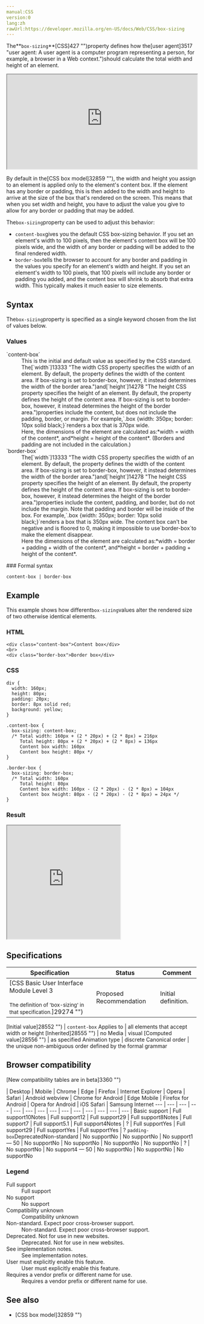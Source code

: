 ```yaml
---
manual:CSS
version:0
lang:zh
rawUrl:https://developer.mozilla.org/en-US/docs/Web/CSS/box-sizing
---
```






The**`box-sizing`**[CSS]427 "")property defines how the[user agent]3517 "user agent: A user agent is a computer program representing a person, for example, a browser in a Web context.")should calculate the total width and height of an element.

<iframe src='https://interactive-examples.mdn.mozilla.net/pages/css/box-sizing.html' width='100%' height='250'></iframe>


By default in the[CSS box model]32859 ""), the width and height you assign to an element is applied only to the element&#39;s content box. If the element has any border or padding, this is then added to the width and height to arrive at the size of the box that&#39;s rendered on the screen. This means that when you set width and height, you have to adjust the value you give to allow for any border or padding that may be added.



The`box-sizing`property can be used to adjust this behavior:


* `content-box`gives you the default CSS box-sizing behavior. If you set an element&#39;s width to 100 pixels, then the element&#39;s content box will be 100 pixels wide, and the width of any border or padding will be added to the final rendered width.
* `border-box`tells the browser to account for any border and padding in the values you specify for an element&#39;s width and height. If you set an element&#39;s width to 100 pixels, that 100 pixels will include any border or padding you added, and the content box will shrink to absorb that extra width. This typically makes it much easier to size elements.

## Syntax<a name="Syntax"></a>


The`box-sizing`property is specified as a single keyword chosen from the list of values below.


### Values<a name="Values"></a>
<dl><dt id=''>`content-box`</dt><dd>This is the initial and default value as specified by the CSS standard. The[`width`]13333 "The width CSS property specifies the width of an element. By default, the property defines the width of the content area. If box-sizing is set to border-box, however, it instead determines the width of the border area.")and[`height`]14278 "The height CSS property specifies the height of an element. By default, the property defines the height of the content area. If box-sizing is set to border-box, however, it instead determines the height of the border area.")properties include the content, but does not include the padding, border, or margin. For example,`.box {width: 350px; border: 10px solid black;}`renders a box that is 370px wide.</dd><dd>Here, the dimensions of the element are calculated as:*width = width of the content*, and*height = height of the content*. (Borders and padding are not included in the calculation.)</dd><dt id=''>`border-box`</dt><dd>The[`width`]13333 "The width CSS property specifies the width of an element. By default, the property defines the width of the content area. If box-sizing is set to border-box, however, it instead determines the width of the border area.")and[`height`]14278 "The height CSS property specifies the height of an element. By default, the property defines the height of the content area. If box-sizing is set to border-box, however, it instead determines the height of the border area.")properties include the content, padding, and border, but do not include the margin. Note that padding and border will be inside of the box. For example,`.box {width: 350px; border: 10px solid black;}`renders a box that is 350px wide. The content box can&#39;t be negative and is floored to 0, making it impossible to use`border-box`to make the element disappear.</dd><dd>Here the dimensions of the element are calculated as:*width = border + padding + width of the content*, and*height = border + padding + height of the content*.</dd></dl>
### Formal syntax<a name="Formal_syntax"></a>

```
content-box | border-box
```

## Example<a name="Example"></a>


This example shows how different`box-sizing`values alter the rendered size of two otherwise identical elements.


### HTML<a name="HTML"></a>

```
<div class="content-box">Content box</div>
<br>
<div class="border-box">Border box</div>
```

### CSS<a name="CSS"></a>

```
div {
  width: 160px;
  height: 80px;
  padding: 20px;
  border: 8px solid red;
  background: yellow;
}

.content-box { 
  box-sizing: content-box; 
  /* Total width: 160px + (2 * 20px) + (2 * 8px) = 216px
     Total height: 80px + (2 * 20px) + (2 * 8px) = 136px
     Content box width: 160px
     Content box height: 80px */
}

.border-box { 
  box-sizing: border-box;
  /* Total width: 160px
     Total height: 80px
     Content box width: 160px - (2 * 20px) - (2 * 8px) = 104px
     Content box height: 80px - (2 * 20px) - (2 * 8px) = 24px */
}
```

### Result<a name="Result"></a>


<iframe src='https://mdn.mozillademos.org/en-US/docs/Web/CSS/box-sizing$samples/Example?revision=1395055' width='auto' height='300'></iframe>



## Specifications<a name="Specifications"></a>

Specification | Status | Comment 
 ---  |  ---  |  ---  | 
[CSS Basic User Interface Module Level 3<br></br><small>The definition of &#39;box-sizing&#39; in that specification.</small>]29274 "") | Proposed Recommendation | Initial definition. 


[Initial value]28552 "") | `content-box` 
Applies to | all elements that accept width or height 
[Inherited]28555 "") | no 
Media | visual 
[Computed value]28556 "") | as specified 
Animation type | discrete 
Canonical order | the unique non-ambiguous order defined by the formal grammar 


## Browser compatibility<a name="Browser_compatibility"></a>
[New compatibility tables are in beta<i></i>]3360 "")

 | <abbr>Desktop<i></i></abbr> | <abbr>Mobile<i></i></abbr> 
 | <abbr>Chrome<i></i></abbr> | <abbr>Edge<i></i></abbr> | <abbr>Firefox<i></i></abbr> | <abbr>Internet Explorer<i></i></abbr> | <abbr>Opera<i></i></abbr> | <abbr>Safari<i></i></abbr> | <abbr>Android webview<i></i></abbr> | <abbr>Chrome for Android<i></i></abbr> | <abbr>Edge Mobile<i></i></abbr> | <abbr>Firefox for Android<i></i></abbr> | <abbr>Opera for Android<i></i></abbr> | <abbr>iOS Safari<i></i></abbr> | <abbr>Samsung Internet<i></i></abbr> 
 ---  |  ---  |  ---  |  ---  |  ---  |  ---  |  ---  |  ---  |  ---  |  ---  |  ---  |  ---  |  ---  |  ---  | 
Basic support | <abbr>Full support</abbr>10<abbr>Notes<i></i></abbr> | <abbr>Full support</abbr>12 | <abbr>Full support</abbr>29 | <abbr>Full support</abbr>8<abbr>Notes<i></i></abbr> | <abbr>Full support</abbr>7 | <abbr>Full support</abbr>5.1 | <abbr>Full support</abbr>4<abbr>Notes<i></i></abbr> | <abbr>?</abbr> | <abbr>Full support</abbr>Yes | <abbr>Full support</abbr>29 | <abbr>Full support</abbr>Yes | <abbr>Full support</abbr>Yes | <abbr>?</abbr> 
`padding-box`<abbr>Deprecated<i></i></abbr><abbr>Non-standard<i></i></abbr> | <abbr>No support</abbr>No | <abbr>No support</abbr>No | <abbr>No support</abbr>1 — 50 | <abbr>No support</abbr>No | <abbr>No support</abbr>No | <abbr>No support</abbr>No | <abbr>No support</abbr>No | <abbr>?</abbr> | <abbr>No support</abbr>No | <abbr>No support</abbr>4 — 50 | <abbr>No support</abbr>No | <abbr>No support</abbr>No | <abbr>No support</abbr>No 


### Legend<a name="Legend"></a>
<dl><dt id=''><abbr>Full support</abbr></dt><dd>Full support</dd><dt id=''><abbr>No support</abbr></dt><dd>No support</dd><dt id=''><abbr>Compatibility unknown</abbr></dt><dd>Compatibility unknown</dd><dt id=''><abbr>Non-standard. Expect poor cross-browser support.<i></i></abbr></dt><dd>Non-standard. Expect poor cross-browser support.</dd><dt id=''><abbr>Deprecated. Not for use in new websites.<i></i></abbr></dt><dd>Deprecated. Not for use in new websites.</dd><dt id=''><abbr>See implementation notes.<i></i></abbr></dt><dd>See implementation notes.</dd><dt id=''><abbr>User must explicitly enable this feature.<i></i></abbr></dt><dd>User must explicitly enable this feature.</dd><dt id=''><abbr>Requires a vendor prefix or different name for use.<i></i></abbr></dt><dd>Requires a vendor prefix or different name for use.</dd></dl>

## See also<a name="See_also"></a>

* [CSS box model]32859 "")



